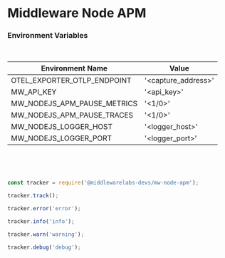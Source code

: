 # Middleware Node APM

### Environment Variables
<br />


Environment Name               |    Value
------------------------------ |    --------------------------
OTEL_EXPORTER_OTLP_ENDPOINT    |    '<capture_address>'
MW_API_KEY                   |    '<api_key>'
MW_NODEJS_APM_PAUSE_METRICS  |    '<1/0>'
MW_NODEJS_APM_PAUSE_TRACES   |    '<1/0>'
MW_NODEJS_LOGGER_HOST        |    '<logger_host>'
MW_NODEJS_LOGGER_PORT        |    '<logger_port>'

<br />
<br />

```javascript

const tracker = require('@middlewarelabs-devs/mw-node-apm');

tracker.track();

tracker.error('error');

tracker.info('info');

tracker.warn('warning');

tracker.debug('debug');

```

